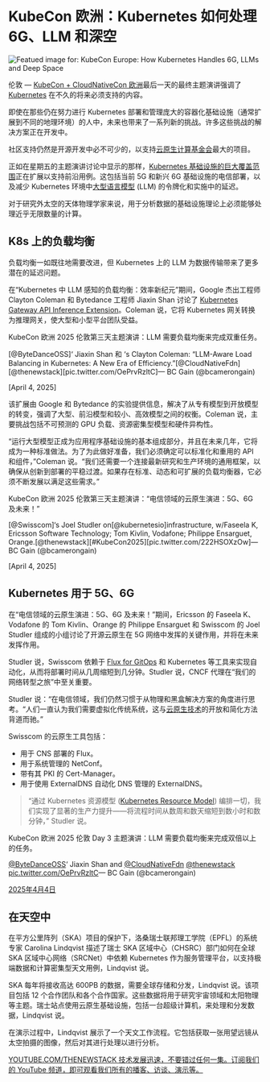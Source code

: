 # KubeCon 欧洲：Kubernetes 如何处理 6G、LLM 和深空

![Featued image for: KubeCon Europe: How Kubernetes Handles 6G, LLMs and Deep Space](https://cdn.thenewstack.io/media/2025/04/1776f030-kubecon-google-bytedance-1024x768.jpg)

伦敦 — [KubeCon + CloudNativeCon 欧洲](https://thenewstack.io/kubecon-cloudnativecon-eu-2025/)最后一天的最终主题演讲强调了 [Kubernetes](https://www.thenewstack.io/Kubernetes) 在不久的将来必须支持的内容。

即使在那些仍在努力进行 Kubernetes 部署和管理庞大的容器化基础设施（通常扩展到不同的地理环境）的人中，未来也带来了一系列新的挑战。许多这些挑战的解决方案正在开发中。

社区支持仍然是开源开发中必不可少的，以支持[云原生计算基金会](https://cncf.io/?utm_content=inline+mention)最大的项目。

正如在星期五的主题演讲讨论中显示的那样，[Kubernetes 基础设施的巨大覆盖范围](https://thenewstack.io/day-2-kubecon-europe-keynotes-users-share-kubernetes-war-stories/)正在扩展以支持前沿用例。这包括当前 5G 和新兴 6G 基础设施的电信部署，以及减少 Kubernetes 环境中[大型语言模型](https://thenewstack.io/kubecon-europe-day-1-keynote-can-observability-keep-up-with-llms/) (LLM) 的令牌化和实施中的延迟。

对于研究外太空的天体物理学家来说，用于分析数据的基础设施理论上必须能够处理近乎无限数量的计算。

## K8s 上的负载均衡

负载均衡一如既往地需要改进，但 Kubernetes 上的 LLM 为数据传输带来了更多潜在的延迟问题。

在“Kubernetes 中 LLM 感知的负载均衡：效率新纪元”期间，Google 杰出工程师 Clayton Coleman 和 Bytedance 工程师 Jiaxin Shan 讨论了 [Kubernetes Gateway API Inference Extension](https://thenewstack.io/kubecon-europe-kgateway-aims-to-be-the-kubernetes-onramp/)。Coleman 说，它将 Kubernetes 网关转换为推理网关，使大型和小型平台团队受益。

KubeCon 欧洲 2025 伦敦第三天主题演讲：LLM 需要负载均衡来完成双重任务。

[@ByteDanceOSS]‘ Jiaxin Shan 和 ‘s Clayton Coleman: “LLM-Aware Load Balancing in Kubernetes: A New Era of Efficiency.”[@CloudNativeFdn][@thenewstack][pic.twitter.com/OePrvRzltC]— BC Gain (@bcamerongain)

[April 4, 2025]

该扩展由 Google 和 Bytedance 的实验提供信息，解决了从专有模型到开放模型的转变，强调了大型、前沿模型和较小、高效模型之间的权衡。Coleman 说，主要挑战包括不可预测的 GPU 负载、资源密集型模型和硬件异构性。

“运行大型模型正成为应用程序基础设施的基本组成部分，并且在未来几年，它将成为一种标准做法。为了为此做好准备，我们必须确定可以标准化和重用的 API 和组件，”Coleman 说。“我们还需要一个连接最新研究和生产环境的通用框架，以确保从创新到部署的平稳过渡。如果存在标准、动态和可扩展的负载均衡器，它必须不断发展以满足这些需求。”

KubeCon 欧洲 2025 伦敦第三天主题演讲：“电信领域的云原生演进：5G、6G 及未来！”

[@Swisscom]‘s Joel Studler on[@kubernetesio]infrastructure, w/Faseela K, Ericsson Software Technology; Tom Kivlin, Vodafone; Philippe Ensarguet, Orange.[@thenewstack][#KubeCon2025][pic.twitter.com/222HSOXzOw]— BC Gain (@bcamerongain)

[April 4, 2025]

## Kubernetes 用于 5G、6G

在“电信领域的云原生演进：5G、6G 及未来！”期间，Ericsson 的 Faseela K、Vodafone 的 Tom Kivlin、Orange 的 Philippe Ensarguet 和 Swisscom 的 Joel Studler 组成的小组讨论了开源云原生在 5G 网络中发挥的关键作用，并将在未来发挥作用。

Studler 说，Swisscom 依赖于 [Flux for GitOps](https://thenewstack.io/tutorial-a-gitops-deployment-with-flux-on-digitalocean-kubernetes/) 和 Kubernetes 等工具来实现自动化，从而将部署时间从几周缩短到几分钟。Studler 说，CNCF 代理在“我们的网络转型之旅”中至关重要。

Studler 说：“在电信领域，我们仍然习惯于从物理和黑盒解决方案的角度进行思考。“人们一直认为我们需要虚拟化传统系统，这与[云原生技术](https://thenewstack.io/cloud-native/)的开放和简化方法背道而驰。”

Swisscom 的云原生工具包括：

- 用于 CNS 部署的 Flux。
- 用于系统管理的 NetConf。
- 带有其 PKI 的 Cert-Manager。
- 用于使用 ExternalDNS 自动化 DNS 管理的 ExternalDNS。
> “通过 Kubernetes 资源模型 ([Kubernetes Resource Model](https://github.com/kubernetes/design-proposals-archive/blob/main/architecture/resource-management.md)) 编排一切，我们实现了显著的生产力提升——将流程时间从数周和数天缩短到数小时和数分钟，” Studler 说。

KubeCon 欧洲 2025 伦敦 Day 3 主题演讲：LLM 需要负载均衡来完成双倍以上的任务。

[@ByteDanceOSS](https://twitter.com/ByteDanceOSS)‘ Jiaxin Shan and [@CloudNativeFdn](https://twitter.com/CloudNativeFdn) [@thenewstack](https://twitter.com/thenewstack) [pic.twitter.com/OePrvRzltC](https://twitter.com/bcamerongain/status/1775914342442223769/photo/1)— BC Gain (@bcamerongain)

[2025年4月4日](https://twitter.com/bcamerongain/status/1775914342442223769)

## 在天空中

在平方公里阵列（SKA）项目的保护下，洛桑瑞士联邦理工学院（EPFL）的系统专家 Carolina Lindqvist 描述了瑞士 SKA 区域中心（CHSRC）部门如何在全球 SKA 区域中心网络（SRCNet）中依赖 Kubernetes 作为服务管理平台，以支持极端数据和计算密集型天文用例，Lindqvist 说。

SKA 每年将接收高达 600PB 的数据，需要全球存储和分发，Lindqvist 说。该项目包括 12 个合作团队和各个合作国家。这些数据将用于研究宇宙领域和太阳物理等主题。瑞士站点使用云原生基础设施，包括一台超级计算机，来处理和分发数据，Lindqvist 说。

在演示过程中，Lindqvist 展示了一个天文工作流程。它包括获取一张用望远镜从太空拍摄的图像，然后对其进行处理以进行分析。

[
YOUTUBE.COM/THENEWSTACK
技术发展迅速，不要错过任何一集。订阅我们的 YouTube 频道，即可观看我们所有的播客、访谈、演示等。
](https://youtube.com/thenewstack?sub_confirmation=1)